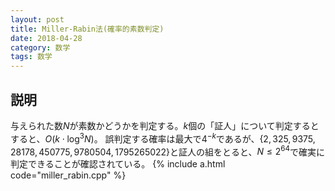 ```yaml
---
layout: post
title: Miller-Rabin法(確率的素数判定)
date: 2018-04-28
category: 数学
tags: 数学
---
```


## 説明
与えられた数$N$が素数かどうかを判定する。$k$個の「証人」について判定するとすると、$O(k \cdot \log  ^3 N)$。
誤判定する確率は最大で$4^{-k}$であるが、$\{2, 325, 9375, 28178, 450775, 9780504, 1795265022\}$と証人の組をとると、$N \le 2^{64}$で確実に判定できることが確認されている。
{% include a.html code="miller_rabin.cpp" %}